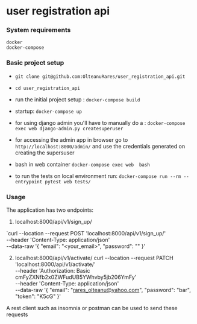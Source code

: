 # user registration api

### System requirements

    docker
    docker-compose

### Basic project setup

* `git clone git@github.com:OlteanuRares/user_registration_api.git`

* `cd user_registration_api`

* run the initial project setup :
    `docker-compose build`

* startup:
    `docker-compose up`
    
* for using django admin you'll have to manually do a :
    `docker-compose exec web django-admin.py createsuperuser`

* for accessing the admin app in browser go to 
     `http://localhost:8000/admin/`
  and use the credentials generated on creating the supersuser

* bash in web container
   `docker-compose exec web  bash`

* to run the tests on local environment run:
    `docker-compose run --rm --entrypoint pytest web tests/`

### Usage
The application has two endpoints:
1) localhost:8000/api/v1/sign_up/

  `curl --location --request POST 'localhost:8000/api/v1/sign_up/' \
   --header 'Content-Type: application/json' \
   --data-raw '{
        "email": "<your_email>",
        "password": "<your password>"
       }'

2) localhost:8000/api/v1/activate/
curl --location --request PATCH 'localhost:8000/api/v1/activate/' \
--header 'Authorization: Basic cmFyZXNfb2x0ZWFudUB5YWhvby5jb206YmFy' \
--header 'Content-Type: application/json' \
--data-raw '{
    "email": "rares_olteanu@yahoo.com",
    "password": "bar",
    "token": "K5cG"
}'

A rest client such as insomnia or postman can be used to send these requests
